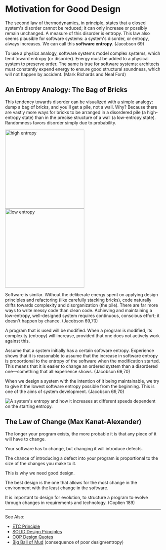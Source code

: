 # Motivation for Good Design

The second law of thermodynamics, in principle, states that a closed system's disorder cannot be reduced; it can only
increase or possibly remain unchanged. A measure of this disorder is entropy. This law also seems plausible for software
systems: a system's disorder, or entropy, always increases. We can call this **software entropy**. (Jacobson 69)

To use a physics analogy, software systems model complex systems, which tend toward entropy (or disorder). Energy must
be added to a physical system to preserve order. The same is true for software systems: architects must constantly
expend energy to ensure good structural soundness, which will not happen by accident. (Mark Richards and Neal Ford)

## An Entropy Analogy: The Bag of Bricks

This tendency towards disorder can be visualized with a simple analogy: dump a bag of bricks, and you'll get a pile, not
a wall. Why? Because there are vastly more ways for bricks to be arranged in a disordered pile (a high-entropy state)
than in the precise structure of a wall (a low-entropy state). Randomness favors disorder simply due to probability.

<img alt="high entropy" src="bricks-high-entropy.png" width="256"/>

<img alt="low entropy" src="bricks-low-entropy.png" width="256"/>

Software is similar. Without the deliberate energy spent on applying design principles and refactoring (like carefully
stacking bricks), code naturally drifts towards complexity and disorganization (the pile). There are far more ways to
write messy code than clean code. Achieving and maintaining a low-entropy, well-designed system requires continuous,
conscious effort; it doesn't happen by chance. (Jacobson 69,70)

A program that is used will be modified. When a program is modified, its complexity (entropy) will increase, provided
that one does not actively work against this.

Assume that a system initially has a certain software entropy. Experience shows that it is reasonable to assume that the
increase in software entropy is proportional to the entropy of the software when the modification started. This means
that it is easier to change an ordered system than a disordered one—something that all experience shows. (Jacobson
69,70)

When we design a system with the intention of it being maintainable, we try to give it the lowest software entropy
possible from the beginning. This is one of the aims of system development. (Jacobson 69,70)

![A system's entropy and how it increases at different speeds
dependent on the starting entropy.](software-entropy.png)

## The Law of Change (Max Kanat-Alexander)

The longer your program exists, the more probable it is that any piece of it will have to change.

Your software has to change, but changing it will introduce defects.

The chance of introducing a defect into your program is proportional to the size of the changes you make to it.

This is why we need good design.

The best design is the one that allows for the most change in the environment with the least change in the software.

It is important to design for evolution, to structure a program to evolve through changes in requirements and
technology. (Coplien 189)

---
See Also:

- [ETC Principle](ETC-Principle.md)
- [SOLID Design Principles](SOLID-Design-Principles.md)
- [OOP Design Quotes](OOP-Design-Quotes.md)
- [Big Ball of Mud](Big-Ball-of-Mud.md) (consequence of poor design/entropy)